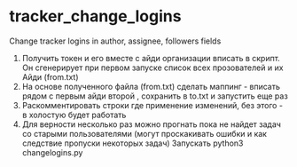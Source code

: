 # tracker_change_logins
Change tracker logins in author, assignee, followers fields
1. Получить токен и его вместе с айди организации вписать в скрипт. Он сгенерирует при первом запуске список всех прозователей и их Айди (from.txt)
2. На основе полученного файла (from.txt) сделать маппинг - вписать рядом с первым айди второй , сохранить в to.txt и запустить еще раз
3. Раскомментировать строки где применение изменений, без этого - в холостую будет работать 
4. Для верности несколько раз можно прогнать пока не найдет задач со старыми пользователями (могут проскакивать ошибки и как следствие пропуски некоторых задач)
Запускать python3 changelogins.py

